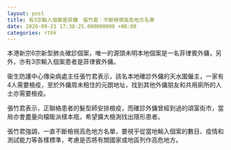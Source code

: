 ```yaml
---
layout: post
title: 有3宗輸入個案是菲傭　張竹君：不斷檢視高危地方名單
date: 2020-09-21 17:38:25.000000000 +08:00
categories: rthk
---
```


本港新宗6宗新型肺炎確診個案，唯一的源頭未明本地個案是一名菲律賓外傭，另外，亦有3宗輸入個案患者是菲律賓外傭。

衞生防護中心傳染病處主任張竹君表示，該名本地確診外傭的天水圍僱主，一家有4人需要檢疫，至於外傭周末租住的元朗地址，找到其他外傭朋友和共用廁所的人士亦需要檢疫。

張竹君表示，正聯絡患者的髮型師安排檢疫，而確診外傭曾經到過的頌富街市，當局亦會盡量向檔販派樣本瓶，希望擴大檢測找出隱形患者。

張竹君強調，一直不斷檢視高危地方名單，要視乎從當地輸入個案的數目、疫情和測試能力等各樣標準，考慮是否將有關國家或地區列作高危地方。
